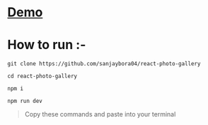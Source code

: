 # [Demo](https://dancing-valkyrie-9a3ccd.netlify.app/)
# How to run :-
```
git clone https://github.com/sanjaybora04/react-photo-gallery

cd react-photo-gallery

npm i

npm run dev
```
> Copy these commands and paste into your terminal